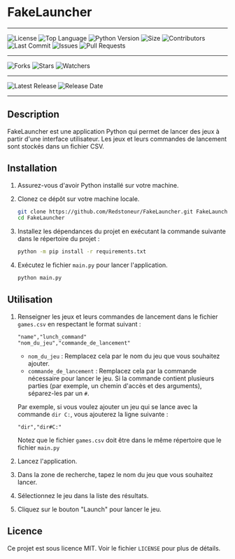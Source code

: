 # FakeLauncher

---

![License](https://img.shields.io/github/license/Redstoneur/FakeLauncher)
![Top Language](https://img.shields.io/github/languages/top/Redstoneur/FakeLauncher)
![Python Version](https://img.shields.io/badge/python-3.8-blue)
![Size](https://img.shields.io/github/repo-size/Redstoneur/FakeLauncher)
![Contributors](https://img.shields.io/github/contributors/Redstoneur/FakeLauncher)
![Last Commit](https://img.shields.io/github/last-commit/Redstoneur/FakeLauncher)
![Issues](https://img.shields.io/github/issues/Redstoneur/FakeLauncher)
![Pull Requests](https://img.shields.io/github/issues-pr/Redstoneur/FakeLauncher)

---

![Forks](https://img.shields.io/github/forks/Redstoneur/FakeLauncher)
![Stars](https://img.shields.io/github/stars/Redstoneur/FakeLauncher)
![Watchers](https://img.shields.io/github/watchers/Redstoneur/FakeLauncher)

---

![Latest Release](https://img.shields.io/github/v/release/Redstoneur/FakeLauncher)
![Release Date](https://img.shields.io/github/release-date/Redstoneur/FakeLauncher)

---

## Description

FakeLauncher est une application Python qui permet de lancer des jeux à partir d'une interface utilisateur. Les jeux et
leurs commandes de lancement sont stockés dans un fichier CSV.

## Installation

1. Assurez-vous d'avoir Python installé sur votre machine.
2. Clonez ce dépôt sur votre machine locale.

   ```bash
   git clone https://github.com/Redstoneur/FakeLauncher.git FakeLauncher
   cd FakeLauncher
   ```

3. Installez les dépendances du projet en exécutant la commande suivante dans le répertoire du projet :

   ```bash
   python -m pip install -r requirements.txt
   ```

4. Exécutez le fichier `main.py` pour lancer l'application.

   ```bash
   python main.py
   ```

## Utilisation

1. Renseigner les jeux et leurs commandes de lancement dans le fichier `games.csv` en respectant le format suivant :

   ```csv
   "name","lunch_command"
   "nom_du_jeu","commande_de_lancement"
   ```

    - `nom_du_jeu` : Remplacez cela par le nom du jeu que vous souhaitez ajouter.
    - `commande_de_lancement` : Remplacez cela par la commande nécessaire pour lancer le jeu. Si la commande contient
      plusieurs parties (par exemple, un chemin d'accès et des arguments), séparez-les par un `#`.

   Par exemple, si vous voulez ajouter un jeu qui se lance avec la commande `dir C:`, vous ajouterez la ligne suivante :

   ```csv
   "dir","dir#C:"
   ```

   Notez que le fichier `games.csv` doit être dans le même répertoire que le fichier `main.py`

2. Lancez l'application.
3. Dans la zone de recherche, tapez le nom du jeu que vous souhaitez lancer.
4. Sélectionnez le jeu dans la liste des résultats.
5. Cliquez sur le bouton "Launch" pour lancer le jeu.

## Licence

Ce projet est sous licence MIT. Voir le fichier `LICENSE` pour plus de détails.